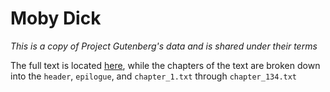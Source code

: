 # Moby Dick

*This is a copy of Project Gutenberg's data and is shared under their terms*

The full text is located [here](moby_dick/moby_dick.txt), while the chapters of the text are broken down into the `header`, `epilogue`, and `chapter_1.txt` through `chapter_134.txt`
